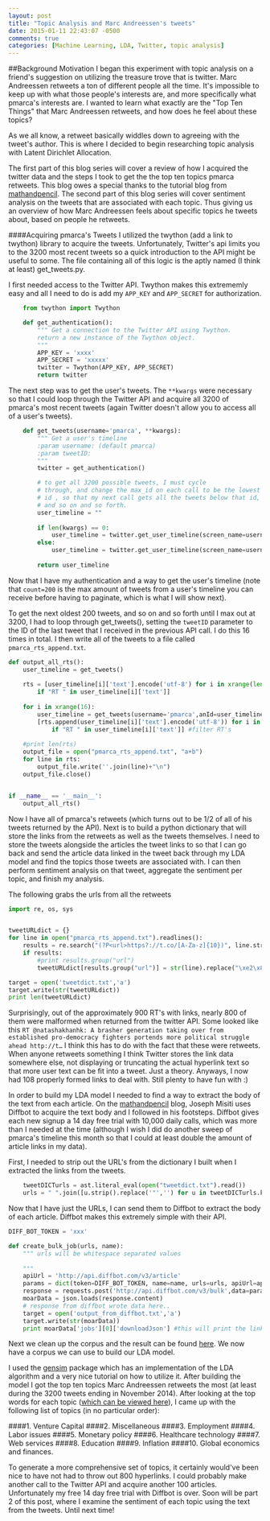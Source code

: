 ```yaml
---
layout: post
title: "Topic Analysis and Marc Andreessen's tweets"
date: 2015-01-11 22:43:07 -0500
comments: true
categories: [Machine Learning, LDA, Twitter, topic analysis]
---
```


##Background Motivation
I began this experiment with topic analysis on a friend's suggestion on utilizing the treasure trove that is twitter.
Marc Andreessen retweets a ton of different people all the time.  It's impossible to keep up with what those people's interests are,
and more specifically what pmarca's interests are.  I wanted to learn what exactly are the "Top Ten Things" that Marc Andreessen retweets, and how does he feel about these topics?
<!-- more -->

As we all know, a retweet basically widdles down to agreeing with the tweet's author.  This is where I decided to begin
researching topic analysis with Latent Dirichlet Allocation.

The first part of this blog series will cover a review of how I acquired the twitter data and the steps I took to get the the top
ten topics pmarca retweets. This blog owes a special thanks to the tutorial blog from [mathandpencil](http://blog.mathandpencil.com/using-latent-dirichlet-allocation-to-categorize-my-twitter-feed/).  The second part of this blog series will cover sentiment analysis on the tweets that are associated
with each topic.  Thus giving us an overview of how Marc Andreessen feels about specific topics he tweets about, based on people he 
retweets.

####Acquiring pmarca's Tweets
I utilized the twython (add a link to twython) library to acquire the tweets.  Unfortunately, Twitter's api limits you to the 3200 most recent tweets so a quick introduction to the API might be useful to some.  The file containing all of this logic is the aptly named (I think at least) get_tweets.py.

I first needed access to the Twitter API.  Twython makes this extrememly easy and all I need to do is add my `APP_KEY` and `APP_SECRET` for authorization.
``` Python
    from twython import Twython

    def get_authentication():
        """ Get a connection to the Twitter API using Twython.
        return a new instance of the Twython object.
        """
        APP_KEY = 'xxxx'
        APP_SECRET = 'xxxxx'
        twitter = Twython(APP_KEY, APP_SECRET)
        return twitter
```
The next step was to get the user's tweets.  The `**kwargs` were necessary so that I could loop through the Twitter API and acquire all 3200 of pmarca's most recent tweets (again Twitter doesn't allow you to access all of a user's tweets).
``` Python
    def get_tweets(username='pmarca', **kwargs):
        """ Get a user's timeline
        :param username: (default pmarca)
        :param tweetID: 
        """
        twitter = get_authentication()

        # to get all 3200 possible tweets, I must cycle
        # through, and change the max_id on each call to be the lowest
        # id , so that my next call gets all the tweets below that id,
        # and so on and so forth.
        user_timeline = ""
    
        if len(kwargs) == 0:
            user_timeline = twitter.get_user_timeline(screen_name=username, count=200)
        else:
            user_timeline = twitter.get_user_timeline(screen_name=username, count=200, max_id=kwargs['anId'])    
    
        return user_timeline
```

Now that I have my authentication and a way to get the user's timeline (note that `count=200` is the max amount of tweets from a user's timeline you can receive before having to paginate, which is what I will show next).

To get the next oldest 200 tweets, and so on and so forth until I max out at 3200, I had to loop through get_tweets(), setting the `tweetID` parameter to the ID of the last tweet that I received in the previous API call.  I do this 16 times in total.  I then write all of the tweets to a file called `pmarca_rts_append.txt`.

``` Python
def output_all_rts():
    user_timeline = get_tweets()
    
    rts = [user_timeline[i]['text'].encode('utf-8') for i in xrange(len(user_timeline)) 
        if "RT " in user_timeline[i]['text']]
        
    for i in xrange(16):
        user_timeline = get_tweets(username='pmarca',anId=user_timeline[len(user_timeline)-1]['id'])
        [rts.append(user_timeline[i]['text'].encode('utf-8')) for i in xrange(len(user_timeline))
            if "RT " in user_timeline[i]['text']] #filter RT's
            
    #print len(rts)
    output_file = open("pmarca_rts_append.txt", "a+b")
    for line in rts:
        output_file.write(''.join(line)+"\n")
    output_file.close()


if __name__ == '__main__':
    output_all_rts()

```

Now I have all of pmarca's retweets (which turns out to be 1/2 of all of his tweets returned by the API).
Next is to build a python dictionary that will store the links from the retweets as well as the tweets themselves.  I need to store the tweets alongside the articles the tweet links to so that I can go back and send the article data linked in the tweet back through my LDA model and find the topics those tweets are associated with.  I can then perform sentiment analysis on that tweet, aggregate the sentiment per topic, and finish my analysis.

The following grabs the urls from all the retweets
``` Python
import re, os, sys


tweetURLdict = {}
for line in open("pmarca_rts_append.txt").readlines():
    results = re.search("(?P<url>https?://t.co/[A-Za-z]{10})", line.strip()) # some urls are malformed so I was only able to extract perfect ones, hence {10}
    if results:
        #print results.group("url")
        tweetURLdict[results.group("url")] = str(line).replace("\xe2\x80\x99","'").replace("\xe2\x80\x98","'").replace("\xe2\x80\x9c", '"').replace("\xe2\x80\x9d",'"').replace("\xe2\x80\x93",'-').replace("\xe2\x80\x94",'--').replace("\xe2\x80\xa6",'...').replace("\xc3\xb6","o").replace("\xf0\x9f\x98\x8a",":)")

target = open('tweetdict.txt','a')
target.write(str(tweetURLdict))
print len(tweetURLdict)

```

Surprisingly, out of the approximately 900 RT's with links, nearly 800 of them were malformed when returned from the twitter API. Some looked like this `RT @natashakhanhk: A brasher generation taking over from established pro-democracy fighters portends more political struggle ahead http://t…`  I think this has to do with the fact that these were retweets.  When anyone retweets something I think Twitter stores the link data somewhere else, not displaying or truncating the actual hyperlink text so that more user text can be fit into a tweet.  Just a theory.  Anyways, I now had 108 properly formed links to deal with.  Still plenty to have fun with :)

In order to build my LDA model I needed to find a way to extract the body of the text from each article.  On the [mathandpencil](http://blog.mathandpencil.com/using-latent-dirichlet-allocation-to-categorize-my-twitter-feed/) blog, Joseph Misiti uses Diffbot to acquire the text body and I followed in his footsteps.  Diffbot gives each new signup a 14 day free trial with 10,000 daily calls, which was more than I needed at the time (although I wish I did do another sweep of pmarca's timeline this month so that I could at least double the amount of article links in my data).

First, I needed to strip out the URL's from the dictionary I built when I extracted the links from the tweets.

``` Python
    tweetDICTurls = ast.literal_eval(open("tweetdict.txt").read())
    urls = " ".join([u.strip().replace('"','') for u in tweetDICTurls.keys()])
```

Now that I have just the URLs, I can send them to Diffbot to extract the body of each article.  Diffbot makes this extremely simple with their API.

``` Python
DIFF_BOT_TOKEN = 'xxx'

def create_bulk_job(urls, name):
    """ urls will be whitespace separated values
    
    """
    apiUrl = 'http://api.diffbot.com/v3/article'
    params = dict(token=DIFF_BOT_TOKEN, name=name, urls=urls, apiUrl=apiUrl)
    response = requests.post('http://api.diffbot.com/v3/bulk',data=params)
    moarData = json.loads(response.content)
    # response from diffbot wrote data here..
    target = open('output_from_diffbot.txt','a')
    target.write(str(moarData))
    print moarData['jobs'][0]['downloadJson'] #this will print the link to the JSON where I can download the corpus.
```

Next we clean up the corpus and the result can be found [here](https://github.com/dhurley14/pmarcaRTS/blob/master/src/corpus.txt).
We now have a corpus we can use to build our LDA model.  

I used the [gensim](http://radimrehurek.com/gensim/index.html) package which has an implementation of the LDA algorithm and a very nice tutorial on how to utilize it.  After building the model I got the top ten topics Marc Andreessen retweets the most (at least during the 3200 tweets ending in November 2014).  After looking at the top words for each topic ([which can be viewed here](https://github.com/dhurley14/pmarcaRTS/blob/master/src/bettertopics.txt)), I came up with the following list of topics (in no particular order):

####1. Venture Capital
####2. Miscellaneous
####3. Employment
####4. Labor issues
####5. Monetary policy
####6. Healthcare technology
####7. Web services
####8. Education 
####9. Inflation
####10. Global economics and finances.

To generate a more comprehensive set of topics, it certainly would've been nice to have not had to throw out 800 hyperlinks.  I could probably make another call to the Twitter API and acquire another 100 articles.  Unfortunately my free 14 day free trial with Diffbot is over.  Soon will be part 2 of this post, where I examine the sentiment of each topic using the text from the tweets.  Until next time!
